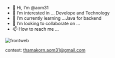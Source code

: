 - 👋 Hi, I’m @aom31
- 👀 I’m interested in ... Develope and Technology
- 🌱 I’m currently learning ...Java for backend
- 💞️ I’m looking to collaborate on ...
- 📫 How to reach me ...

<!---
aom31/aom31 is a ✨ special ✨ repository because its `README.md` (this file) appears on your GitHub profile.
You can click the Preview link to take a look at your changes.
--->
![frontweb](https://user-images.githubusercontent.com/97218117/174489547-0a558172-fafe-4171-a536-18781f1fe0b3.png)

context: thamakorn.aom31@gmail.com
